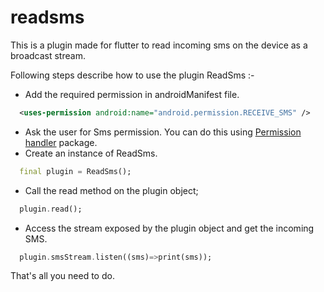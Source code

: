 # readsms

This is a plugin made for flutter to read incoming sms on the device as a broadcast stream.

Following steps describe how to use the plugin ReadSms :- 


* Add the required permission in androidManifest file.
```xml
  <uses-permission android:name="android.permission.RECEIVE_SMS" />   
```
* Ask the user for Sms permission. You can do this using <a href="https://pub.dev/packages/permission_handler">Permission handler</a> package.
* Create an instance of ReadSms.
```dart
  final plugin = ReadSms();
```
* Call the read method on the plugin object;
```dart
  plugin.read();
```
* Access the stream exposed by the plugin object and get the incoming SMS.
```dart
  plugin.smsStream.listen((sms)=>print(sms));
```

That's all you need to do.
